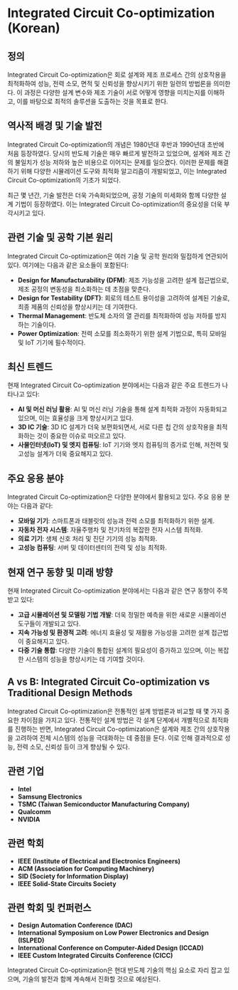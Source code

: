 # Integrated Circuit Co-optimization (Korean)

## 정의
Integrated Circuit Co-optimization은 회로 설계와 제조 프로세스 간의 상호작용을 최적화하여 성능, 전력 소모, 면적 및 신뢰성을 향상시키기 위한 일련의 방법론을 의미한다. 이 과정은 다양한 설계 변수와 제조 기술이 서로 어떻게 영향을 미치는지를 이해하고, 이를 바탕으로 최적의 솔루션을 도출하는 것을 목표로 한다.

## 역사적 배경 및 기술 발전
Integrated Circuit Co-optimization의 개념은 1980년대 후반과 1990년대 초반에 처음 등장하였다. 당시의 반도체 기술은 매우 빠르게 발전하고 있었으며, 설계와 제조 간의 불일치가 성능 저하와 높은 비용으로 이어지는 문제를 일으켰다. 이러한 문제를 해결하기 위해 다양한 시뮬레이션 도구와 최적화 알고리즘이 개발되었고, 이는 Integrated Circuit Co-optimization의 기초가 되었다.

최근 몇 년간, 기술 발전은 더욱 가속화되었으며, 공정 기술의 미세화와 함께 다양한 설계 기법이 등장하였다. 이는 Integrated Circuit Co-optimization의 중요성을 더욱 부각시키고 있다.

## 관련 기술 및 공학 기본 원리
Integrated Circuit Co-optimization은 여러 기술 및 공학 원리와 밀접하게 연관되어 있다. 여기에는 다음과 같은 요소들이 포함된다:

- **Design for Manufacturability (DFM)**: 제조 가능성을 고려한 설계 접근법으로, 제조 공정의 변동성을 최소화하는 데 초점을 맞춘다.
- **Design for Testability (DFT)**: 회로의 테스트 용이성을 고려하여 설계된 기술로, 최종 제품의 신뢰성을 향상시키는 데 기여한다.
- **Thermal Management**: 반도체 소자의 열 관리를 최적화하여 성능 저하를 방지하는 기술이다.
- **Power Optimization**: 전력 소모를 최소화하기 위한 설계 기법으로, 특히 모바일 및 IoT 기기에 필수적이다.

## 최신 트렌드
현재 Integrated Circuit Co-optimization 분야에서는 다음과 같은 주요 트렌드가 나타나고 있다:

- **AI 및 머신 러닝 활용**: AI 및 머신 러닝 기술을 통해 설계 최적화 과정이 자동화되고 있으며, 이는 효율성을 크게 향상시키고 있다.
- **3D IC 기술**: 3D IC 설계가 더욱 보편화되면서, 서로 다른 칩 간의 상호작용을 최적화하는 것이 중요한 이슈로 떠오르고 있다.
- **사물인터넷(IoT) 및 엣지 컴퓨팅**: IoT 기기와 엣지 컴퓨팅의 증가로 인해, 저전력 및 고성능 설계가 더욱 중요해지고 있다.

## 주요 응용 분야
Integrated Circuit Co-optimization은 다양한 분야에서 활용되고 있다. 주요 응용 분야는 다음과 같다:

- **모바일 기기**: 스마트폰과 태블릿의 성능과 전력 소모를 최적화하기 위한 설계.
- **자동차 전자 시스템**: 자율주행차 및 전기차의 복잡한 전자 시스템 최적화.
- **의료 기기**: 생체 신호 처리 및 진단 기기의 성능 최적화.
- **고성능 컴퓨팅**: 서버 및 데이터센터의 전력 및 성능 최적화.

## 현재 연구 동향 및 미래 방향
현재 Integrated Circuit Co-optimization 분야에서는 다음과 같은 연구 동향이 주목받고 있다:

- **고급 시뮬레이션 및 모델링 기법 개발**: 더욱 정밀한 예측을 위한 새로운 시뮬레이션 도구들이 개발되고 있다.
- **지속 가능성 및 환경적 고려**: 에너지 효율성 및 재활용 가능성을 고려한 설계 접근법이 중요해지고 있다.
- **다중 기술 통합**: 다양한 기술이 통합된 설계의 필요성이 증가하고 있으며, 이는 복잡한 시스템의 성능을 향상시키는 데 기여할 것이다.

## A vs B: Integrated Circuit Co-optimization vs Traditional Design Methods
Integrated Circuit Co-optimization은 전통적인 설계 방법론과 비교할 때 몇 가지 중요한 차이점을 가지고 있다. 전통적인 설계 방법은 각 설계 단계에서 개별적으로 최적화를 진행하는 반면, Integrated Circuit Co-optimization은 설계와 제조 간의 상호작용을 고려하여 전체 시스템의 성능을 극대화하는 데 중점을 둔다. 이로 인해 결과적으로 성능, 전력 소모, 신뢰성 등이 크게 향상될 수 있다.

## 관련 기업
- **Intel**
- **Samsung Electronics**
- **TSMC (Taiwan Semiconductor Manufacturing Company)**
- **Qualcomm**
- **NVIDIA**

## 관련 학회
- **IEEE (Institute of Electrical and Electronics Engineers)**
- **ACM (Association for Computing Machinery)**
- **SID (Society for Information Display)**
- **IEEE Solid-State Circuits Society**

## 관련 학회 및 컨퍼런스
- **Design Automation Conference (DAC)**
- **International Symposium on Low Power Electronics and Design (ISLPED)**
- **International Conference on Computer-Aided Design (ICCAD)**
- **IEEE Custom Integrated Circuits Conference (CICC)**

Integrated Circuit Co-optimization은 현대 반도체 기술의 핵심 요소로 자리 잡고 있으며, 기술의 발전과 함께 계속해서 진화할 것으로 예상된다.